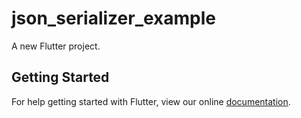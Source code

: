 # json_serializer_example

A new Flutter project.

## Getting Started

For help getting started with Flutter, view our online
[documentation](https://flutter.io/).
